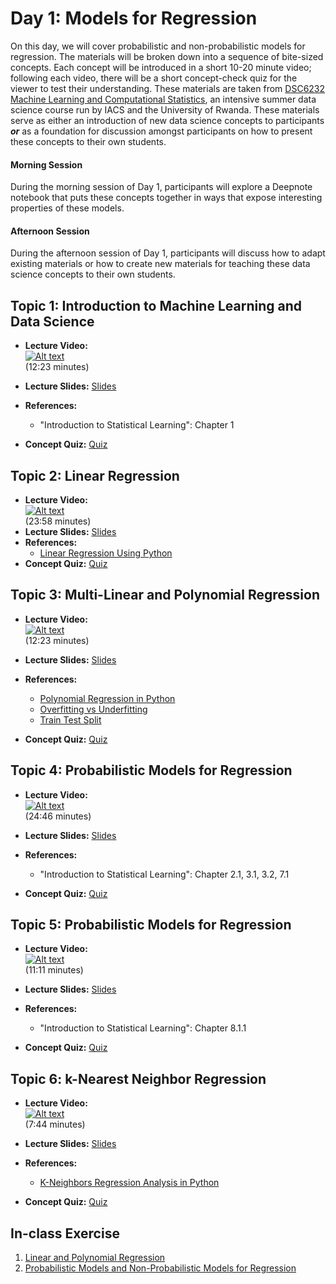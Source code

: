 # Day 1: Models for Regression

On this day, we will cover probabilistic and non-probabilistic models for regression. The materials will be broken down into
a sequence of bite-sized concepts. Each concept will be introduced in a short 10-20 minute video; following each video, there
will be a short concept-check quiz for the viewer to test their understanding. These materials are taken from [DSC6232 Machine Learning and Computational Statistics](https://onefishy.github.io/Rwanda-Data-Science/), an intensive summer data science course run by IACS and the University of Rwanda. These
materials serve as either an introduction of new data science concepts to participants ***or*** as a foundation for
discussion amongst participants on how to present these concepts to their own students.

#### Morning Session
During the morning session of Day 1, participants will explore a Deepnote notebook that puts these concepts together in ways
that expose interesting properties of these models. 

#### Afternoon Session
During the afternoon session of Day 1, participants will discuss how to adapt existing materials or how to create new
materials for teaching these data science concepts to their own students.

## **Topic 1:** Introduction to Machine Learning and Data Science

- **Lecture Video:** <br>
[![Alt text](https://img.youtube.com/vi/UyzUQSSmlKY/0.jpg)](https://youtu.be/UyzUQSSmlKY)<br>
(12:23 minutes)

- **Lecture Slides:** [Slides](https://drive.google.com/file/d/1cR8COSU8DB7S8dJsbHc68rDN-EXUezI_/view?usp=sharing)
- **References:** 
  - "Introduction to Statistical Learning": Chapter 1
- **Concept Quiz:** [Quiz](https://forms.gle/gMo9n9UmWZCM5qTt7)

## **Topic 2:** Linear Regression

- **Lecture Video:** <br>
[![Alt text](https://img.youtube.com/vi/OCuR5p7gWlg/0.jpg)](https://youtu.be/OCuR5p7gWlg)<br> 
(23:58 minutes)
- **Lecture Slides:** [Slides](https://drive.google.com/file/d/1YkXHgzs5OJ3SPwmz18X7I6bmqjoIwG02/view?usp=sharing)
- **References:** 
  - [Linear Regression Using Python](https://towardsdatascience.com/linear-regression-using-python-b136c91bf0a2)
- **Concept Quiz:** [Quiz](https://forms.gle/GZzM4c9WKXpXt36H9)

## **Topic 3:** Multi-Linear and Polynomial Regression

- **Lecture Video:**  <br>
[![Alt text](https://img.youtube.com/vi/MnfjfarIklQ/0.jpg)](https://youtu.be/MnfjfarIklQ)  <br>
(12:23 minutes)

- **Lecture Slides:** [Slides](https://drive.google.com/file/d/1XrREBhCfHh7JzWijr0HEJtNS_9tfLX5O/view?usp=sharing)
  
- **References:** 
  - [Polynomial Regression in Python](https://towardsdatascience.com/polynomial-regression-bbe8b9d97491)
  - [Overfitting vs Underfitting](https://towardsdatascience.com/overfitting-vs-underfitting-a-complete-example-d05dd7e19765)
  - [Train Test Split](https://towardsdatascience.com/train-test-split-and-cross-validation-in-python-80b61beca4b6)
  
- **Concept Quiz:** [Quiz](https://docs.google.com/forms/d/e/1FAIpQLSf-Lqo3ODY01KltOTXoaRy9H5OTYRkb-SLez0OeC_nx6IpgTA/viewform?usp=sf_link)

## **Topic 4:** Probabilistic Models for Regression

- **Lecture Video:**  <br>
[![Alt text](https://img.youtube.com/vi/2jl4IfnEp9Y/0.jpg)](https://youtu.be/2jl4IfnEp9Y)  <br>
(24:46 minutes)
- **Lecture Slides:** [Slides](https://drive.google.com/file/d/10wbwl8Lp-aDM2AQKiuIDb2hdKL8HhvgU/view?usp=sharing)
- **References:** 
  - "Introduction to Statistical Learning": Chapter 2.1, 3.1, 3.2, 7.1
  
- **Concept Quiz:** [Quiz](https://docs.google.com/forms/d/e/1FAIpQLSfGWG7KX_uf0WY5R3J0jpqVUcuK-fAqAVQh0F_CH4_kh0BUAg/viewform?usp=sf_link)
    
## **Topic 5:** Probabilistic Models for Regression

- **Lecture Video:**  <br>
[![Alt text](https://img.youtube.com/vi/xfjX_uGRC0c/0.jpg)](https://youtu.be/xfjX_uGRC0c)  <br>
(11:11 minutes)

- **Lecture Slides:** [Slides](https://drive.google.com/file/d/1hxPra-g7I343V27VBddHJZfc4SI7j1dy/view?usp=sharing)
- **References:** 
  - "Introduction to Statistical Learning": Chapter 8.1.1
- **Concept Quiz:** [Quiz](https://docs.google.com/forms/d/e/1FAIpQLSdoWUOvW6gXbYShdxHWCp4TC-BLwMtvc1W4YGzBolF1PKkMig/viewform?usp=sf_link)
  
## **Topic 6:** k-Nearest Neighbor Regression
- **Lecture Video:**  <br>
[![Alt text](https://img.youtube.com/vi/sFtbCGWorj4/0.jpg)](https://youtu.be/sFtbCGWorj4)<br>
(7:44 minutes)

- **Lecture Slides:** [Slides](https://drive.google.com/file/d/1Za_ltHSdbwcVeGDh5JyfsHkTTdEbstgl/view?usp=sharing)
- **References:** 
  - [K-Neighbors Regression Analysis in Python](https://medium.com/analytics-vidhya/k-neighbors-regression-analysis-in-python-61532d56d8e4)
- **Concept Quiz:** [Quiz](https://docs.google.com/forms/d/e/1FAIpQLSd4uWwTrAD3DcmfOmyX3I05WSxAPLqXPP6bMqJtoQzml-AFsQ/viewform?usp=sf_link)


## In-class Exercise
1. [Linear and Polynomial Regression](https://deepnote.com/project/49b24b4a-576e-42d4-a435-25c4392617a6)
2. [Probabilistic Models and Non-Probabilistic Models for Regression](https://deepnote.com/project/1094ffc8-1d4d-42c2-b6dc-d0bc42c73e39)
